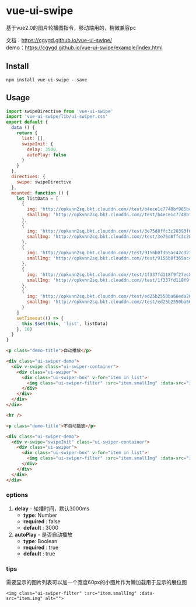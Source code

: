 # vue-ui-swipe

基于vue2.0的图片轮播图指令，移动端用的，稍微兼容pc

文档：<a href="https://cgygd.github.io/vue2-countdown/">https://cgygd.github.io/vue-ui-swipe/</a>  
demo：<a href="https://cgygd.github.io/vue-ui-swipe/example/index.html" target="_blank">https://cgygd.github.io/vue-ui-swipe/example/index.html</a>

## Install
```
npm install vue-ui-swipe --save

```

## Usage

```js
import swipeDirective from 'vue-ui-swipe'
import 'vue-ui-swipe/lib/ui-swiper.css'
export default {
  data () {
    return {
      list: [],
      swipeInit: {
        delay: 3500,
        autoPlay: false
      }
    }
  },
  directives: {
    swipe: swipeDirective
  },
  mounted: function () {
    let listData = [
      {
        img: 'http://opkvnn2sq.bkt.clouddn.com//test/b4ece1c7748bf985bc01ae44acd1cd6b.jpg',
        smallImg: 'http://opkvnn2sq.bkt.clouddn.com//test/b4ece1c7748bf985bc01ae44acd1cd6b.jpg?imageView2/2/w/60'
      },
      {
        img: 'http://opkvnn2sq.bkt.clouddn.com//test/3e75d8ffc3c28393f61eea25ed986888.png',
        smallImg: 'http://opkvnn2sq.bkt.clouddn.com//test/3e75d8ffc3c28393f61eea25ed986888.png?imageView2/2/w/60'
      },
      {
        img: 'http://opkvnn2sq.bkt.clouddn.com//test/9156b0f365ac42c3236be7915b8a6428.png',
        smallImg: 'http://opkvnn2sq.bkt.clouddn.com//test/9156b0f365ac42c3236be7915b8a6428.png?imageView2/2/w/60'
      },
      {
        img: 'http://opkvnn2sq.bkt.clouddn.com//test/1f337fd118f9f27ec869a2b3581fe2ae.jpg',
        smallImg: 'http://opkvnn2sq.bkt.clouddn.com//test/1f337fd118f9f27ec869a2b3581fe2ae.jpg?imageView2/2/w/60'
      },
      {
        img: 'http://opkvnn2sq.bkt.clouddn.com//test/ed25b2550ba66eda2059d5e939ae8a2c.jpg',
        smallImg: 'http://opkvnn2sq.bkt.clouddn.com//test/ed25b2550ba66eda2059d5e939ae8a2c.jpg?imageView2/2/w/60'
      }
    ]
    setTimeout(() => {
      this.$set(this, 'list', listData)
    }, 10)
  }
}
```

```html
<p class="demo-title">自动播放</p>

<div class="ui-swiper-demo">
  <div v-swipe class="ui-swiper-container">
    <div class="ui-swiper">
      <div class="ui-swiper-box" v-for="item in list">
        <img class="ui-swiper-filter" :src="item.smallImg" :data-src="item.img" alt="">
      </div>
    </div>
  </div>
</div>

<hr />

<p class="demo-title">不自动播放</p>

<div class="ui-swiper-demo">
  <div v-swipe="swipeInit" class="ui-swiper-container">
    <div class="ui-swiper">
      <div class="ui-swiper-box" v-for="item in list">
        <img class="ui-swiper-filter" :src="item.smallImg" :data-src="item.img" alt="">
      </div>
    </div>
  </div>
</div>
```

### options
1. **delay** - 轮播时间，默认3000ms 
    - **type**: Number
    - **required** : false
    - **default** : 3000
2. **autoPlay** - 是否自动播放
    - **type**: Boolean
    - **required** : true
    - **default** : true
    
### tips
需要显示的图片列表可以加一个宽度60px的小图片作为懒加载用于显示的展位图

`<img class="ui-swiper-filter" :src="item.smallImg" :data-src="item.img" alt="">`
